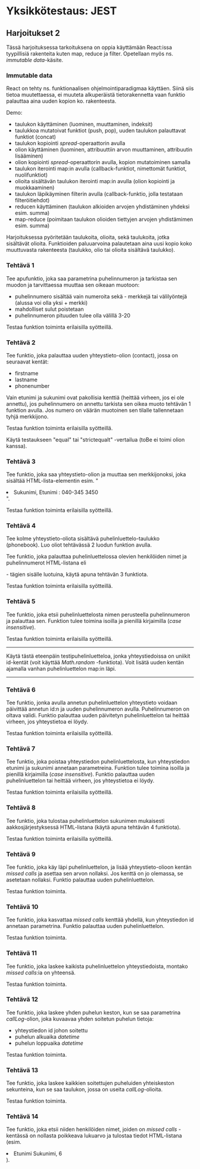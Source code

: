 # Yksikkötestaus: JEST

## Harjoitukset 2

Tässä harjoituksessa tarkoituksena on oppia käyttämään React:issa tyypillisiä rakenteita kuten map, reduce ja filter. Opetellaan myös ns. *immutable data*-käsite.

### Immutable data

React on tehty ns. funktionaalisen ohjelmointiparadigmaa käyttäen. Siinä siis tietoa muutettaessa, ei muuteta alkuperäistä tietorakennetta vaan funktio palauttaa aina uuden kopion ko. rakenteesta.

Demo:
- taulukon käyttäminen (luominen, muuttaminen, indeksit)
- taulukkoa mutatoivat funktiot (push, pop), uuden taulukon palauttavat funktiot (concat)
- taulukon kopiointi *spread*-operaattorin avulla
- olion käyttäminen (luominen, attribuuttiin arvon muuttaminen, attribuutin lisääminen)
- olion kopiointi *spread*-operaattorin avulla, kopion mutatoiminen samalla
- taulukon iterointi map:in avulla (callback-funktiot, nimettomät funktiot, nuolifunktiot)
- olioita sisältävän taulukon iterointi map:in avulla (olion kopiointi ja muokkaaminen)
- taulukon läpikäyminen filterin avulla (callback-funktio, jolla testataan filteröitiehdot)
- reducen käyttäminen (taulukon alkioiden arvojen yhdistäminen yhdeksi esim. summa)
- map-reduce (poimitaan taulukon olioiden tiettyjen arvojen yhdistämimen esim. summa)

Harjoituksessa pyöritetään taulukoita, olioita, sekä taulukoita, jotka sisältävät olioita. Funktioiden paluuarvoina palautetaan aina uusi kopio koko muuttuvasta rakenteesta (taulukko, olio tai olioita sisältävä taulukko).

### Tehtävä 1

Tee apufunktio, joka saa parametrina puhelinnumeron ja tarkistaa sen muodon ja tarvittaessa muuttaa sen oikeaan muotoon:

- puhelinnumero sisältää vain numeroita sekä - merkkejä tai välilyöntejä (alussa voi olla yksi + merkki)
- mahdolliset sulut poistetaan
- puhelinnumeron pituuden tulee olla välillä 3-20

Testaa funktion toiminta erilaisilla syötteillä.

### Tehtävä 2

Tee funktio, joka palauttaa uuden yhteystieto-olion (contact), jossa on seuraavat kentät:

- firstname
- lastname
- phonenumber

Vain etunimi ja sukunimi ovat pakollisia kenttiä (heittää virheen, jos ei ole annettu), jos puhelinnumero on annettu tarkista sen oikea muoto tehtävän 1 funktion avulla. Jos numero on väärän muotoinen sen tilalle tallennetaan tyhjä merkkijono.

Testaa funktion toiminta erilaisilla syötteillä.

Käytä testaukseen "equal" tai "strictequalt" -vertailua (toBe ei toimi olion kanssa).

### Tehtävä 3

Tee funktio, joka saa yhteystieto-olion ja muuttaa sen merkkijonoksi, joka sisältää HTML-lista-elementin esim. "<li>Sukunimi, Etunimi : 040-345 3450</li>".

Testaa funktion toiminta erilaisilla syötteillä.

### Tehtävä 4

Tee kolme yhteystieto-oliota sisältävä puhelinluettelo-taulukko (phonebook). Luo oliot tehtävässä 2 luodun funktion avulla.

Tee funktio, joka palauttaa puhelinluettelossa olevien henkilöiden nimet ja puhelinnumerot HTML-listana eli <ul></ul> - tägien sisälle luotuina, käytä apuna tehtävän 3 funktiota.

Testaa funktion toiminta erilaisilla syötteillä.

### Tehtävä 5

Tee funktio, joka etsii puhelinluettelosta nimen perusteella puhelinnumeron ja palauttaa sen. Funktion tulee toimina isoilla ja pienillä kirjaimilla (*case insensitive*).

Testaa funktion toiminta erilaisilla syötteillä.

---

Käytä tästä eteenpäin testipuhelinluetteloa, jonka yhteystiedoissa on uniikit id-kentät (voit käyttää *Math.random* -funktiota). Voit lisätä uuden kentän ajamalla vanhan puhelinluettelon map:in läpi.

--- 

### Tehtävä 6

Tee funktio, jonka avulla annetun puhelinluettelon yhteystieto voidaan päivittää annetun id:n ja uuden puhelinnumeron avulla. Puhelinnumeron on oltava validi. Funktio palauttaa uuden päivitetyn puhelinluettelon tai heittää virheen, jos yhteystietoa ei löydy.

Testaa funktion toiminta erilaisilla syötteillä.

### Tehtävä 7

Tee funktio, joka poistaa yhteystiedon puhelinluettelosta, kun yhteystiedon etunimi ja sukunimi annetaan parametreina. Funktion tulee toimina isoilla ja pienillä kirjaimilla (*case insensitive*). Funktio palauttaa uuden puhelinluettelon tai heittää virheen, jos yhteystietoa ei löydy.

Testaa funktion toiminta erilaisilla syötteillä.

### Tehtävä 8

Tee funktio, joka tulostaa puhelinluettelon sukunimen mukaisesti aakkosjärjestyksessä HTML-listana (käytä apuna tehtävän 4 funktiota).

Testaa funktion toiminta erilaisilla syötteillä.

### Tehtävä 9

Tee funktio, joka käy läpi puhelinluettelon, ja lisää yhteystieto-olioon kentän *missed calls* ja asettaa sen arvon nollaksi. Jos kenttä on jo olemassa, se asetetaan nollaksi. Funktio palauttaa uuden puhelinluettelon.

Testaa funktion toiminta.

### Tehtävä 10

Tee funktio, joka kasvattaa *missed calls* kenttää yhdellä, kun yhteystiedon id annetaan parametrina. Funktio palauttaa uuden puhelinluettelon.

Testaa funktion toiminta.

### Tehtävä 11

Tee funktio, joka laskee kaikista puhelinluettelon yhteystiedoista, montako *missed calls*:ia on yhteensä.

Testaa funktion toiminta.

### Tehtävä 12

Tee funktio, joka laskee yhden puhelun keston, kun se saa parametrina *callLog*-olion, joka kuvaavaa yhden soitetun puhelun tietoja:

- yhteystiedon id johon soitettu
- puhelun alkuaika *datetime*
- puhelun loppuaika *datetime*

Testaa funktion toiminta.

### Tehtävä 13

Tee funktio, joka laskee kaikkien soitettujen puheluiden yhteiskeston sekunteina, kun se saa taulukon, jossa on useita *callLog*-olioita.

Testaa funktion toiminta.

### Tehtävä 14

Tee funktio, joka etsii niiden henkilöiden nimet, joiden on *missed calls* -kentässä on nollasta poikkeava lukuarvo ja tulostaa tiedot HTML-listana (esim. <li>Etunimi Sukunimi, 6</li>).